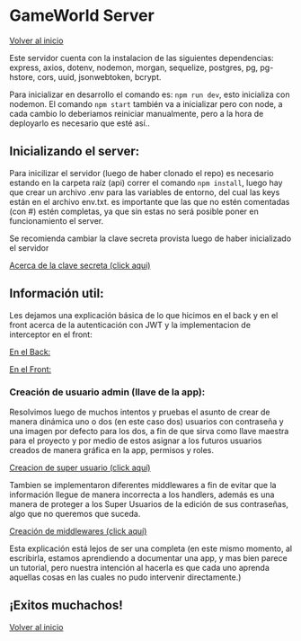 # GameWorld Server
[Volver al inicio](../README.md)

Este servidor cuenta con la instalacion de las siguientes dependencias:  express, axios, dotenv, nodemon, morgan, sequelize, postgres, pg, pg-hstore, cors, uuid, jsonwebtoken, bcrypt.

Para inicializar en desarrollo el comando es: ```npm run dev```, esto inicializa con nodemon.
El comando ```npm start``` también va a inicializar pero con node, a cada cambio lo deberiamos reiniciar manualmente, pero a la hora de deployarlo es necesario que esté así..
 
## Inicializando el server:
Para inicilizar el servidor (luego de haber clonado el repo) es necesario estando en la carpeta raíz (api) correr el comando `npm install`, luego hay que crear un archivo .env para las variables de entorno, del cual las keys están en el archivo env.txt. es importante que las que no estén comentadas (con #) estén completas, ya que sin estas no será posible poner en funcionamiento el server.

Se recomienda cambiar la clave secreta provista luego de haber inicializado el servidor 

[Acerca de la clave secreta (click aqui)](../api/Data/infoToken.md#comenzemos-con-la-cadena-secreta)


## Información util:

Les dejamos una explicación básica de lo que hicimos en el back y en el front acerca de la autenticación con JWT y la implementacion de interceptor en el front:

[En el Back: ](./Data/infoToken.md)

[En el Front: ](./Data/infoTokenFront.md)
<br>

### Creación de usuario admin (llave de la app):

Resolvimos luego de muchos intentos y pruebas el asunto de crear de manera dinámica uno o dos (en este caso dos) usuarios con contraseña y una imagen por defecto para los dos, a fin de que sirva como llave maestra para el proyecto y por medio de estos asignar a los futuros usuarios creados de manera gráfica en la app, permisos y roles.

[Creacion de super usuario (click aquí)](./Data/infoCreateSU.md)

Tambien se implementaron diferentes middlewares a fin de evitar que la información llegue de manera incorrecta a los handlers, además es una manera de proteger a los Super Usuarios de la edición de sus contraseñas, algo que no queremos que suceda. 

[Creación de middlewares (click aquí)](./Data/infoMiddle.md)

Esta explicación está lejos de ser una completa (en este mismo momento, al escribirla, estamos aprendiendo a documentar una app, y mas bien parece un tutorial, pero nuestra intención al hacerla es que cada uno aprenda aquellas cosas en las cuales no pudo intervenir directamente.)

## ¡Exitos muchachos!

[Volver al inicio](../README.md)
